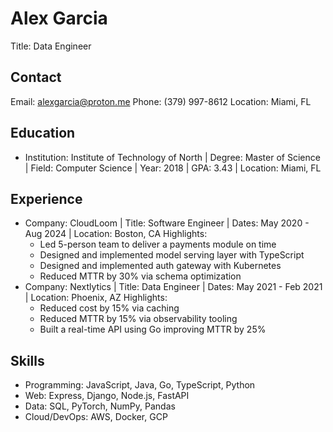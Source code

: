 # Alex Garcia
Title: Data Engineer

## Contact
Email: alexgarcia@proton.me
Phone: (379) 997-8612
Location: Miami, FL

## Education
- Institution: Institute of Technology of North | Degree: Master of Science | Field: Computer Science | Year: 2018 | GPA: 3.43 | Location: Miami, FL

## Experience
- Company: CloudLoom | Title: Software Engineer | Dates: May 2020 - Aug 2024 | Location: Boston, CA
  Highlights:
    - Led 5-person team to deliver a payments module on time
    - Designed and implemented model serving layer with TypeScript
    - Designed and implemented auth gateway with Kubernetes
    - Reduced MTTR by 30% via schema optimization
- Company: Nextlytics | Title: Data Engineer | Dates: May 2021 - Feb 2021 | Location: Phoenix, AZ
  Highlights:
    - Reduced cost by 15% via caching
    - Reduced MTTR by 15% via observability tooling
    - Built a real-time API using Go improving MTTR by 25%

## Skills
- Programming: JavaScript, Java, Go, TypeScript, Python
- Web: Express, Django, Node.js, FastAPI
- Data: SQL, PyTorch, NumPy, Pandas
- Cloud/DevOps: AWS, Docker, GCP
